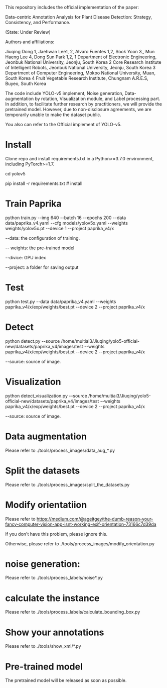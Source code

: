 This repository includes the official implementation of the paper:

Data-centric Annotation Analysis for Plant Disease Detection: Strategy, Consistency, and Performance.

(State: Under Review)

Authors and affiliations:

Jiuqing Dong 1, Jaehwan Lee1, 2, Alvaro Fuentes 1,2, Sook Yoon 3,, Mun Haeng Lee 4, Dong Sun Park 1,2, 1 Department of Electronic Engineering, Jeonbuk National University, Jeonju, South Korea 2 Core Research Institute of Intelligent Robots, Jeonbuk National University, Jeonju, South Korea 3 Department of Computer Engineering, Mokpo National University, Muan, South Korea 4 Fruit Vegetable Research Institute, Chungnam A.R.E.S, Buyeo, South Korea

The code include YOLO-v5 implement, Noise generation, Data-augmentation by rotation, Visualization module, and Label processing part. In addition, to facilitate further research by practitioners, we will provide the pretrained model. However, due to non-disclosure agreements, we are temporarily unable to make the dataset public.

You also can refer to the Official implement of YOLO-v5.

# Install

Clone repo and install requirements.txt in a Python>=3.7.0 environment, including PyTorch>=1.7.

cd yolov5

pip install -r requirements.txt  # install

# Train Paprika

python train.py --img 640 --batch 16 --epochs 200 --data data/paprika_v4.yaml --cfg models/yolov5x.yaml --weights weights/yolov5x.pt --device 1 --project paprika_v4/x

--data: the configuration of training.

-- weights: the pre-trained model

--divice: GPU index

--project: a folder for saving output


# Test
python test.py --data data/paprika_v4.yaml --weights paprika_v4/x/exp/weights/best.pt --device 2 --project paprika_v4/x

# Detect
python detect.py --source /home/multiai3/Jiuqing/yolo5-official-new/datasets/paprika_v4/images/test --weights paprika_v4/x/exp/weights/best.pt --device 2 --project paprika_v4/x

--source: source of image. 

# Visualization
python detect_visualization.py --source /home/multiai3/Jiuqing/yolo5-official-new/datasets/paprika_v4/images/test --weights paprika_v4/x/exp/weights/best.pt --device 2 --project paprika_v4/x

--source: source of image. 

# Data augmentation
Please refer to ./tools/process_images/data_aug_*.py

# Split the datasets
Please refer to ./tools/process_images/split_the_datasets.py

# Modify orientatiion
Please refer to https://medium.com/@ageitgey/the-dumb-reason-your-fancy-computer-vision-app-isnt-working-exif-orientation-73166c7d39da

If you don't have this problem, please ignore this.

Otherwise, please refer to ./tools/process_images/modify_orientation.py

# noise generation:
Please refer to ./tools/process_labels/noise*.py

# calculate the instance
Please refer to ./tools/process_labels/calculate_bounding_box.py

# Show your annotations
Please refer to ./tools/show_xml/*.py

# Pre-trained model
The pretrained model will be released as soon as possible.
